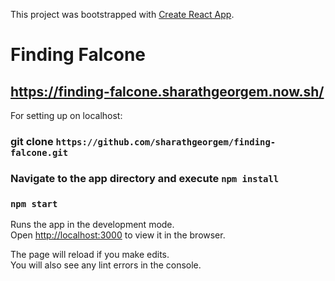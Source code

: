 This project was bootstrapped with [Create React App](https://github.com/facebook/create-react-app).

# Finding Falcone

## https://finding-falcone.sharathgeorgem.now.sh/

For setting up on localhost:

### git clone `https://github.com/sharathgeorgem/finding-falcone.git`

### Navigate to the app directory and execute `npm install`

### `npm start`

Runs the app in the development mode.<br>
Open [http://localhost:3000](http://localhost:3000) to view it in the browser.

The page will reload if you make edits.<br>
You will also see any lint errors in the console.

